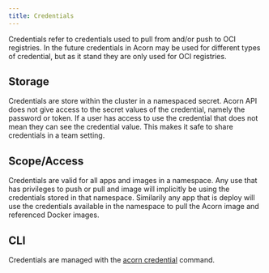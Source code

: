 ```yaml
---
title: Credentials
---
```


Credentials refer to credentials used to pull from and/or push to OCI 
registries. In the future credentials in Acorn may be used for different
types of credential, but as it stand they are only used for OCI registries.

## Storage

Credentials are store within the cluster in a namespaced secret. Acorn
API does not give access to the secret values of the credential, namely
the password or token. If a user has access to use the credential that
does not mean they can see the credential value. This makes it safe
to share credentials in a team setting.

## Scope/Access

Credentials are valid for all apps and images in a namespace. Any use
that has privileges to push or pull and image will implicitly be using
the credentials stored in that namespace. Similarily any app that is
deploy will use the credentials available in the namespace to pull the
Acorn image and referenced Docker images.

## CLI

Credentials are managed with the [acorn credential](../100-Reference/01-command-line/acorn_credential.md) command.
